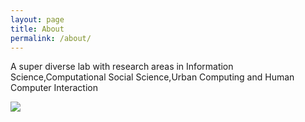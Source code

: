 ```yaml
---
layout: page
title: About
permalink: /about/
---
```


 <div class="post-content">
    <p>A super diverse lab with research areas in Information Science,Computational Social Science,Urban Computing and Human Computer Interaction</p>
<img src="https://i.imgur.com/9fsWBR1.png">

  </div>
